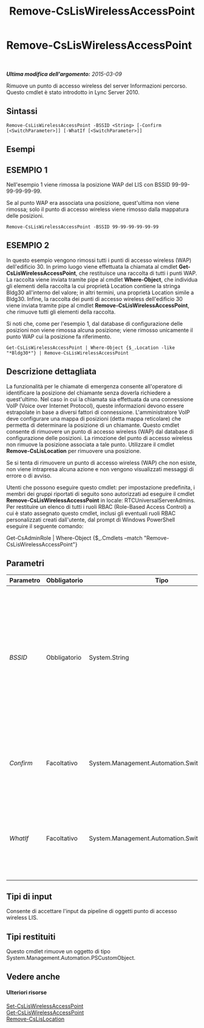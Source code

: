 ﻿---
title: Remove-CsLisWirelessAccessPoint
TOCTitle: Remove-CsLisWirelessAccessPoint
ms:assetid: 656190b0-bde0-4a92-a6b5-b96a389c4863
ms:mtpsurl: https://technet.microsoft.com/it-it/library/Gg398461(v=OCS.15)
ms:contentKeyID: 49300802
ms.date: 08/24/2015
mtps_version: v=OCS.15
ms.translationtype: HT
---

# Remove-CsLisWirelessAccessPoint

 

_**Ultima modifica dell'argomento:** 2015-03-09_

Rimuove un punto di accesso wireless del server Informazioni percorso. Questo cmdlet è stato introdotto in Lync Server 2010.

## Sintassi

    Remove-CsLisWirelessAccessPoint -BSSID <String> [-Confirm [<SwitchParameter>]] [-WhatIf [<SwitchParameter>]]

## Esempi

## ESEMPIO 1

Nell'esempio 1 viene rimossa la posizione WAP del LIS con BSSID 99-99-99-99-99-99.

Se al punto WAP era associata una posizione, quest'ultima non viene rimossa; solo il punto di accesso wireless viene rimosso dalla mappatura delle posizioni.

    Remove-CsLisWirelessAccessPoint -BSSID 99-99-99-99-99-99

## ESEMPIO 2

In questo esempio vengono rimossi tutti i punti di accesso wireless (WAP) dell'edificio 30. In primo luogo viene effettuata la chiamata al cmdlet **Get-CsLisWirelessAccessPoint**, che restituisce una raccolta di tutti i punti WAP. La raccolta viene inviata tramite pipe al cmdlet **Where-Object**, che individua gli elementi della raccolta la cui proprietà Location contiene la stringa Bldg30 all'interno del valore; in altri termini, una proprietà Location simile a Bldg30. Infine, la raccolta dei punti di accesso wireless dell'edificio 30 viene inviata tramite pipe al cmdlet **Remove-CsLisWirelessAccessPoint**, che rimuove tutti gli elementi della raccolta.

Si noti che, come per l'esempio 1, dal database di configurazione delle posizioni non viene rimossa alcuna posizione; viene rimosso unicamente il punto WAP cui la posizione fa riferimento.

    Get-CsLisWirelessAccessPoint | Where-Object {$_.Location -like "*Bldg30*"} | Remove-CsLisWirelessAccessPoint

## Descrizione dettagliata

La funzionalità per le chiamate di emergenza consente all'operatore di identificare la posizione del chiamante senza doverla richiedere a quest'ultimo. Nel caso in cui la chiamata sia effettuata da una connessione VoIP (Voice over Internet Protocol), queste informazioni devono essere estrapolate in base a diversi fattori di connessione. L'amministratore VoIP deve configurare una mappa di posizioni (detta mappa reticolare) che permetta di determinare la posizione di un chiamante. Questo cmdlet consente di rimuovere un punto di accesso wireless (WAP) dal database di configurazione delle posizioni. La rimozione del punto di accesso wireless non rimuove la posizione associata a tale punto. Utilizzare il cmdlet **Remove-CsLisLocation** per rimuovere una posizione.

Se si tenta di rimuovere un punto di accesso wireless (WAP) che non esiste, non viene intrapresa alcuna azione e non vengono visualizzati messaggi di errore o di avviso.

Utenti che possono eseguire questo cmdlet: per impostazione predefinita, i membri dei gruppi riportati di seguito sono autorizzati ad eseguire il cmdlet **Remove-CsLisWirelessAccessPoint** in locale: RTCUniversalServerAdmins. Per restituire un elenco di tutti i ruoli RBAC (Role-Based Access Control) a cui è stato assegnato questo cmdlet, inclusi gli eventuali ruoli RBAC personalizzati creati dall'utente, dal prompt di Windows PowerShell eseguire il seguente comando:

Get-CsAdminRole | Where-Object {$\_.Cmdlets –match "Remove-CsLisWirelessAccessPoint"}

## Parametri


<table>
<colgroup>
<col style="width: 25%" />
<col style="width: 25%" />
<col style="width: 25%" />
<col style="width: 25%" />
</colgroup>
<thead>
<tr class="header">
<th>Parametro</th>
<th>Obbligatorio</th>
<th>Tipo</th>
<th>Descrizione</th>
</tr>
</thead>
<tbody>
<tr class="odd">
<td><p><em>BSSID</em></p></td>
<td><p>Obbligatorio</p></td>
<td><p>System.String</p></td>
<td><p>L'identificatore del set di servizi di base (BSSID) del punto di accesso wireless che si desidera rimuovere. Questo valore presenta il formato nn-nn-nn-nn-nn-nn, ad esempio, 12-34-56-78-90-ab.</p></td>
</tr>
<tr class="even">
<td><p><em>Confirm</em></p></td>
<td><p>Facoltativo</p></td>
<td><p>System.Management.Automation.SwitchParameter</p></td>
<td><p>Viene visualizzata una richiesta di conferma prima di eseguire il comando.</p></td>
</tr>
<tr class="odd">
<td><p><em>WhatIf</em></p></td>
<td><p>Facoltativo</p></td>
<td><p>System.Management.Automation.SwitchParameter</p></td>
<td><p>Descrive ciò che accadrebbe se si eseguisse il comando senza eseguirlo realmente.</p></td>
</tr>
</tbody>
</table>


## Tipi di input

Consente di accettare l'input da pipeline di oggetti punto di accesso wireless LIS.

## Tipi restituiti

Questo cmdlet rimuove un oggetto di tipo System.Management.Automation.PSCustomObject.

## Vedere anche

#### Ulteriori risorse

[Set-CsLisWirelessAccessPoint](set-csliswirelessaccesspoint.md)  
[Get-CsLisWirelessAccessPoint](get-csliswirelessaccesspoint.md)  
[Remove-CsLisLocation](remove-cslislocation.md)

